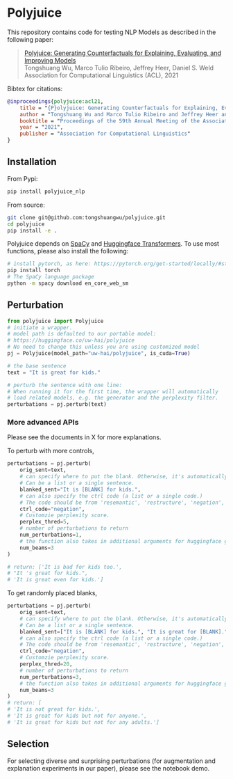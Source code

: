 # Polyjuice

This repository contains code for testing NLP Models as described in the following paper:  
>[Polyjuice: Generating Counterfactuals for Explaining, Evaluating, and Improving Models](https://homes.cs.washington.edu/~wtshuang/static/papers/2021-acl-polyjuice.pdf)  
> Tongshuang Wu, Marco Tulio Ribeiro, Jeffrey Heer, Daniel S. Weld
> Association for Computational Linguistics (ACL), 2021

Bibtex for citations:
```bibtex
@inproceedings{polyjuice:acl21,
    title = "{P}olyjuice: Generating Counterfactuals for Explaining, Evaluating, and Improving Models",
    author = "Tongshuang Wu and Marco Tulio Ribeiro and Jeffrey Heer and Daniel S. Weld",
    booktitle = "Proceedings of the 59th Annual Meeting of the Association for Computational Linguistics",
    year = "2021",
    publisher = "Association for Computational Linguistics"
}
```

## Installation

From Pypi:
```bash
pip install polyjuice_nlp
```

From source:
```bash
git clone git@github.com:tongshuangwu/polyjuice.git
cd polyjuice
pip install -e .
```

Polyjuice depends on [SpaCy](https://spacy.io/) and [Huggingface Transformers](https://huggingface.co/). To use most functions, please also install the following:

```bash
# install pytorch, as here: https://pytorch.org/get-started/locally/#start-locally
pip install torch
# The SpaCy language package
python -m spacy download en_core_web_sm
```

## Perturbation

```py
from polyjuice import Polyjuice
# initiate a wrapper.
# model path is defaulted to our portable model:
# https://huggingface.co/uw-hai/polyjuice
# No need to change this unless you are using customized model
pj = Polyjuice(model_path="uw-hai/polyjuice", is_cuda=True)

# the base sentence
text = "It is great for kids."

# perturb the sentence with one line:
# When running it for the first time, the wrapper will automatically
# load related models, e.g. the generator and the perplexity filter.
perturbations = pj.perturb(text)
```

### More advanced APIs

Please see the documents in X for more explanations.

To perturb with more controls,
```py
perturbations = pj.perturb(
    orig_sent=text,
    # can specify where to put the blank. Otherwise, it's automatically selected.
    # Can be a list or a single sentence.
    blanked_sent="It is [BLANK] for kids.",
    # can also specify the ctrl code (a list or a single code.)
    # The code should be from 'resemantic', 'restructure', 'negation', 'insert', 'lexical', 'shuffle', 'quantifier', 'delete'.
    ctrl_code="negation",
    # Customzie perplexity score. 
    perplex_thred=5,
    # number of perturbations to return
    num_perturbations=1,
    # the function also takes in additional arguments for huggingface generators.
    num_beams=3
)

# return: ['It is bad for kids too.',
# "It 's great for kids.",
# 'It is great even for kids.']
```

To get randomly placed blanks,
```py
perturbations = pj.perturb(
    orig_sent=text,
    # can specify where to put the blank. Otherwise, it's automatically selected.
    # Can be a list or a single sentence.
    blanked_sent=["It is [BLANK] for kids.", "It is great for [BLANK]."],
    # can also specify the ctrl code (a list or a single code.)
    # The code should be from 'resemantic', 'restructure', 'negation', 'insert', 'lexical', 'shuffle', 'quantifier', 'delete'.
    ctrl_code="negation",
    # Customzie perplexity score. 
    perplex_thred=20,
    # number of perturbations to return
    num_perturbations=3,
    # the function also takes in additional arguments for huggingface generators.
    num_beams=3
)
# return: [
# 'It is not great for kids.', 
# 'It is great for kids but not for anyone.',
# 'It is great for kids but not for any adults.']
```


## Selection

For selecting diverse and surprising perturbations (for augmentation and explanation experiments in our paper), please see the notebook demo.
